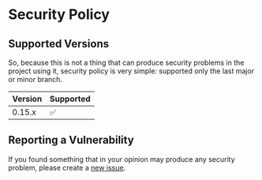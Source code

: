 <!--- django-project-version -->
<!--- .github/SECURITY.md -->


# Security Policy

## Supported Versions

So, because this is not a thing that can produce security problems in the project using it,
security policy is very simple: supported only the last major or minor branch.

| Version  | Supported          |
| -------- | ------------------ |
| 0.15.x   | :white_check_mark: |

## Reporting a Vulnerability

If you found something that in your opinion may produce any security problem, please create a [new issue](https://github.com/DCOD-OpenSource/django-project-version/issues/new/).
